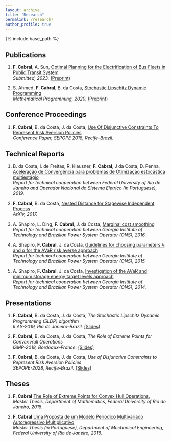 ```yaml
---
layout: archive
title: "Research"
permalink: /research/
author_profile: true
---
```


{% include base_path %}

## Publications

1. **F. Cabral**, A. Sun,
[Optimal Planning for the Electrification of Bus Fleets in Public Transit System](https://optimization-online.org/2023/04/optimal-planning-for-the-electrification-of-bus-fleets-in-public-transit-systems/) \
*Submitted, 2023.* [(Preprint)](https://optimization-online.org/2023/04/optimal-planning-for-the-electrification-of-bus-fleets-in-public-transit-systems/)

2. S. Ahmed, **F. Cabral**, B. da Costa,
[Stochastic Lipschitz Dynamic Programming](https://link.springer.com/article/10.1007/s10107-020-01569-z) \
*Mathematical Programming, 2020.* [(Preprint)](http://www.optimization-online.org/DB_HTML/2019/05/7193.html)

## Conference Proceedings

1. **F. Cabral**, B. da Costa, J. da Costa,
[Use Of Disjunctive Constraints To Represent Risk Aversion Policies](http://fcabral3.github.io/files/Proceedings/XIV-SEPOPE-Paper.pdf) \
*Conference Paper, SEPOPE 2018, Recife–Brazil.*

## Technical Reports

1. B. da Costa, I. de Freitas, R. Klausner, **F. Cabral**, J da Costa, D. Penna,
[Aceleração de Convergência para problemas de Otimização estocástica multiestágio](http://fcabral3.github.io/files/Technical_Reports/ONS-2019.pdf) \
*Report for technical cooperation between Federal University of Rio de Janeiro and Operador Nacional do Sistema Eletrico (in Portuguese), 2019.*

2. **F. Cabral**, B. da Costa,
[Nested Distance for Stagewise Independent Process](https://arxiv.org/abs/1711.10633) \
*ArXiv, 2017.*

3. A. Shapiro, L. Ding, **F. Cabral**, J. da Costa,
[Marginal cost smoothing](http://fcabral3.github.io/files/Technical_Reports/ONS-2016.pdf) \
*Report for technical cooperation between Georgia Institute of Technology and Brazilian Power System Operator (ONS), 2016.*

4. A. Shapiro, **F. Cabral**, J. da Costa,
[Guidelines for choosing parameters λ and α for the AVaR risk averse approach](http://fcabral3.github.io/files/Technical_Reports/ONS-2015.pdf) \
*Report for technical cooperation between Georgia Institute of Technology and Brazilian Power System Operator (ONS), 2015.*

5. A. Shapiro, **F. Cabral**, J. da Costa,
[Investigation of the AVaR and minimum storage energy target levels approach](http://fcabral3.github.io/files/Technical_Reports/ONS-2014.pdf) \
*Report for technical cooperation between Georgia Institute of Technology and Brazilian Power System Operator (ONS), 2014.*

## Presentations
1. **F. Cabral**, B. da Costa, J. da Costa,
*The Stochastic Lipschitz Dynamic Programming (SLDP) algorithm* \
*ILAS-2019, Rio de Janeiro–Brazil.* [(Slides)](http://fcabral3.github.io/files/Presentations/2019_ilas.pdf)

2. **F. Cabral**, B. da Costa, J. da Costa,
*The Role of Extreme Points for Convex Hull Operations* \
*ISMP-2018, Bordeaux–France.* [(Slides)](http://fcabral3.github.io/files/Presentations/2018_ismp.pdf)

3. **F. Cabral**, B. da Costa, J. da Costa,
*Use of Disjunctive Constraints to Represent Risk Aversion Policies* \
*SEPOPE-2028, Recife–Brazil.* [(Slides)](http://fcabral3.github.io/files/Presentations/2018_sepope.pdf)

## Theses

1. **F. Cabral**
[The Role of Extreme Points for Convex Hull Operations.](http://fcabral3.github.io/files/Theses/fcabral_master_math.pdf) \
*Master Thesis, Department of Mathematics, Federal University of Rio de Janeiro, 2018.*

2. **F. Cabral**
[Uma Proposta de um Modelo Periodico Multivariado Autoregressivo Multiplicativo](http://fcabral3.github.io/files/Theses/fcabral_master_mechanical_eng.pdf) \
*Master Thesis (in Portuguese), Department of Mechanical Engineering, Federal University of Rio de Janeiro, 2016.*
